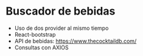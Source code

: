 # Buscador de bebidas

- Uso de dos provider al mismo tiempo
- React-bootstrap
- API de bebidas: https://www.thecocktaildb.com/
- Consultas con AXIOS
